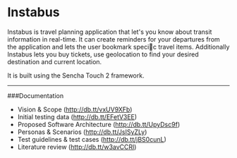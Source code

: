 Instabus
========

Instabus is travel planning application that let's you know about transit information in
real-time. It can create reminders for your departures from the application and lets the user
bookmark specic travel items. Additionally Instabus lets you buy tickets, use geolocation
to find your desired destination and current location.

It is built using the Sencha Touch 2 framework.

------

###Documentation

* Vision & Scope (http://db.tt/vxUV9XFb)
* Initial testing data (http://db.tt/EFetV3EE)
* Proposed Software Architecture (http://db.tt/UpyDsc9f)
* Personas & Scenarios (http://db.tt/JsISyZLy)
* Test guidelines & test cases (http://db.tt/jBS0cunL)
* Literature review (http://db.tt/w3avCCRl)